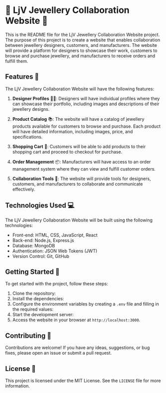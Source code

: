 # 💍 LjV Jewellery Collaboration Website 💎

This is the README file for the LjV Jewellery Collaboration Website project. The purpose of this project is to create a website that enables collaboration between jewellery designers, customers, and manufacturers. The website will provide a platform for designers to showcase their work, customers to browse and purchase jewellery, and manufacturers to receive orders and fulfill them.

## Features 🌟

The LjV Jewellery Collaboration Website will have the following features:

1. **Designer Profiles** 👩‍🎨: Designers will have individual profiles where they can showcase their portfolio, including images and descriptions of their jewellery designs.

2. **Product Catalog** 📚: The website will have a catalog of jewellery products available for customers to browse and purchase. Each product will have detailed information, including images, price, and specifications.

3. **Shopping Cart** 🛒: Customers will be able to add products to their shopping cart and proceed to checkout for purchase.

4. **Order Management** 📦: Manufacturers will have access to an order management system where they can view and fulfill customer orders.

5. **Collaboration Tools** 🤝: The website will provide tools for designers, customers, and manufacturers to collaborate and communicate effectively.

## Technologies Used 💻

The LjV Jewellery Collaboration Website will be built using the following technologies:

- Front-end: HTML, CSS, JavaScript, React
- Back-end: Node.js, Express.js
- Database: MongoDB
- Authentication: JSON Web Tokens (JWT)
- Version Control: Git, GitHub

## Getting Started 🚀

To get started with the project, follow these steps:

1. Clone the repository:
2. Install the dependencies:
3. Configure the environment variables by creating a `.env` file and filling in the required values:
4. Start the development server:
5. Access the website in your browser at `http://localhost:3000`.

## Contributing 👥

Contributions are welcome! If you have any ideas, suggestions, or bug fixes, please open an issue or submit a pull request.

## License 📄

This project is licensed under the MIT License. See the `LICENSE` file for more information.



